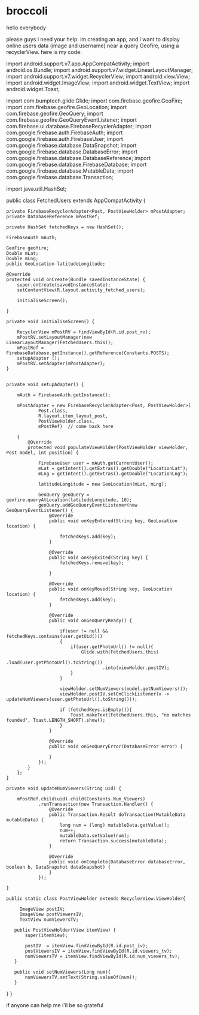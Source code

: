 # broccoli
hello everybody 

please guys i need your help. im creating an app, and i want to display online users data (image and username) near a query Geofire, 
using a recyclerView. here is my code:


import android.support.v7.app.AppCompatActivity;
import android.os.Bundle;
import android.support.v7.widget.LinearLayoutManager;
import android.support.v7.widget.RecyclerView;
import android.view.View;
import android.widget.ImageView;
import android.widget.TextView;
import android.widget.Toast;

import com.bumptech.glide.Glide;
import com.firebase.geofire.GeoFire;
import com.firebase.geofire.GeoLocation;
import com.firebase.geofire.GeoQuery;
import com.firebase.geofire.GeoQueryEventListener;
import com.firebase.ui.database.FirebaseRecyclerAdapter;
import com.google.firebase.auth.FirebaseAuth;
import com.google.firebase.auth.FirebaseUser;
import com.google.firebase.database.DataSnapshot;
import com.google.firebase.database.DatabaseError;
import com.google.firebase.database.DatabaseReference;
import com.google.firebase.database.FirebaseDatabase;
import com.google.firebase.database.MutableData;
import com.google.firebase.database.Transaction;

import java.util.HashSet;


public class FetchedUsers extends AppCompatActivity {

    private FirebaseRecyclerAdapter<Post, PostViewHolder> mPostAdapter;
    private DatabaseReference mPostRef;

    private HashSet fetchedKeys = new HashSet();

    FirebaseAuth mAuth;

    GeoFire geofire;
    Double mLat;
    Double mLng;
    public GeoLocation latitudeLongitude;

    @Override
    protected void onCreate(Bundle savedInstanceState) {
        super.onCreate(savedInstanceState);
        setContentView(R.layout.activity_fetched_users);

        initialiseScreen();

    }

    private void initialiseScreen() {

        RecyclerView mPostRV = findViewById(R.id.post_rv);
        mPostRV.setLayoutManager(new LinearLayoutManager(FetchedUsers.this));
        mPostRef = FirebaseDatabase.getInstance().getReference(Constants.POSTS);
        setupAdapter ();
        mPostRV.setAdapter(mPostAdapter);
    }


    private void setupAdapter() {

        mAuth = FirebaseAuth.getInstance();

        mPostAdapter = new FirebaseRecyclerAdapter<Post, PostViewHolder>(
                Post.class,
                R.layout.item_layout_post,
                PostViewHolder.class,
                mPostRef)  // come back here

        {
            @Override
            protected void populateViewHolder(PostViewHolder viewHolder, Post model, int position) {

                FirebaseUser user = mAuth.getCurrentUser();
                mLat = getIntent().getExtras().getDouble("LocationLat");
                mLng = getIntent().getExtras().getDouble("LocationLng");

                latitudeLongitude = new GeoLocation(mLat, mLng);

                GeoQuery geoQuery = geofire.queryAtLocation(latitudeLongitude, 10);
                geoQuery.addGeoQueryEventListener(new GeoQueryEventListener() {
                    @Override
                    public void onKeyEntered(String key, GeoLocation location) {

                        fetchedKeys.add(key);
                    }

                    @Override
                    public void onKeyExited(String key) {
                        fetchedKeys.remove(key);

                    }

                    @Override
                    public void onKeyMoved(String key, GeoLocation location) {
                        fetchedKeys.add(key);
                    }

                    @Override
                    public void onGeoQueryReady() {

                        if(user != null && fetchedKeys.contains(user.getUid()))
                        {
                            if(user.getPhotoUrl() != null){
                                Glide.with(FetchedUsers.this)
                                        .load(user.getPhotoUrl().toString())
                                        .into(viewHolder.postIV);
                            }
                        }

                        viewHolder.setNumViewers(model.getNumViewers());
                        viewHolder.postIV.setOnClickListener(v -> updateNumViewers(user.getPhotoUrl().toString()));

                        if (fetchedKeys.isEmpty()){
                            Toast.makeText(FetchedUsers.this, "no matches founded", Toast.LENGTH_SHORT).show();
                        }
                    }

                    @Override
                    public void onGeoQueryError(DatabaseError error) {

                    }
                });
            }
        };
    }

    private void updateNumViewers(String uid) {

        mPostRef.child(uid).child(Constants.Num_Viewers)
                .runTransaction(new Transaction.Handler() {
                    @Override
                    public Transaction.Result doTransaction(MutableData mutableData) {
                        long num = (long) mutableData.getValue();
                        num++;
                        mutableData.setValue(num);
                        return Transaction.success(mutableData);
                    }

                    @Override
                    public void onComplete(DatabaseError databaseError, boolean b, DataSnapshot dataSnapshot) {
                    }
                });

    }

    public static class PostViewHolder extends RecyclerView.ViewHolder{

         ImageView postIV;
         ImageView postViewersIV;
         TextView numViewersTV;

       public PostViewHolder(View itemView) {
           super(itemView);

           postIV  = itemView.findViewById(R.id.post_iv);
           postViewersIV = itemView.findViewById(R.id.viewers_tv);
           numViewersTV = itemView.findViewById(R.id.num_viewers_tv);
       }

       public void setNumViewers(Long num){
           numViewersTV.setText(String.valueOf(num));
       }

   }
}

if anyone can help me i'll be so grateful

